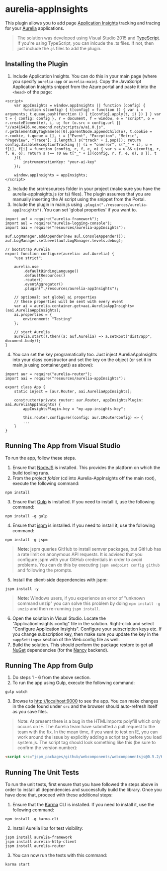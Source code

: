 ﻿# aurelia-appInsights

This plugin allows you to add page [Application Insights](http://azure.microsoft.com/en-us/documentation/articles/app-insights-web-track-usage-custom-events-metrics/) tracking and tracing for your [Aurelia](http://www.aurelia.io/) applications.

> The solution was developed using Visual Studio 2015 and [TypeScript](http://www.typescriptlang.org/). If you're using TypeScript, you can inlcude the .ts files. If not, then just include the .js files to add the plugin.

## Installing the Plugin

1. Include Application Insights. You can do this in your main page (where you specify ```aurelia-app``` or ```aurelia-main```). Copy the JavaScript Application Insights snippet from the Azure portal and paste it into the ```<head>``` of the page:
```
<script>
    var appInsights = window.appInsights || function (config) {
        function s(config) { t[config] = function () { var i = arguments; t.queue.push(function () { t[config].apply(t, i) }) } } var t = { config: config }, r = document, f = window, e = "script", o = r.createElement(e), i, u; for (o.src = config.url || "//az416426.vo.msecnd.net/scripts/a/ai.0.js", r.getElementsByTagName(e)[0].parentNode.appendChild(o), t.cookie = r.cookie, t.queue = [], i = ["Event", "Exception", "Metric", "PageView", "Trace"]; i.length;) s("track" + i.pop()); return config.disableExceptionTracking || (i = "onerror", s("_" + i), u = f[i], f[i] = function (config, r, f, e, o) { var s = u && u(config, r, f, e, o); return s !== !0 && t["_" + i](config, r, f, e, o), s }), t
    }({
        instrumentationKey: "your-ai-key"
    });

    window.appInsights = appInsights;
</script>
```
2. Include the src\resources folder in your project (make sure you have the aurelia-appInsights.js (or ts) files). The plugin assumes that you are manually inserting the AI script using the snippet from the Portal.
3. Include the plugin in main.js using ```.plugin("./resources/aurelia-appInsights")```. You can set 'global properties' if you want to.
```
import auf = require("aurelia-framework");
import aul = require("aurelia-logging-console");
import aai = require("resources/aurelia-appInsights");

auf.LogManager.addAppender(new aul.ConsoleAppender());
auf.LogManager.setLevel(auf.LogManager.levels.debug);

// bootstrap Aurelia
export function configure(aurelia: auf.Aurelia) {
	"use strict";

	aurelia.use
		.defaultBindingLanguage()
		.defaultResources()
		.router()
		.eventAggregator()
		.plugin("./resources/aurelia-appInsights");

	// optional: set global ai properties
    // these properties will be sent with every event
	var ai = aurelia.container.get<aai.AureliaAppInsights>(aai.AureliaAppInsights);
	ai.properties = {
		environment: "Testing"
	};

	// start Aurelia
	aurelia.start().then((a: auf.Aurelia) => a.setRoot("dist/app", document.body));
}
```
4. You can set the key programatically too. Just inject AureliaAppInsights into your class constructor and set the key on the object (or set it in main.js using container.get() as above):
```
import aur = require("aurelia-router");
import aai = require("resources/aurelia-appInsights");

export class App {
    static inject = [aur.Router, aai.AureliaAppInsights];

    constructor(private router: aur.Router, appInsightsPlugin: aai.AureliaAppInsights) {
		appInsightsPlugin.key = "my-app-insights-key";

        this.router.configure((config: aur.IRouterConfig) => {
        ...
    }
}
```

## Running The App from Visual Studio

To run the app, follow these steps.

1. Ensure that [NodeJS](http://nodejs.org/) is installed. This provides the platform on which the build tooling runs.
2. From the _project folder_ (cd into Aurelia-AppInsights off the main root), execute the following command:

  ```shell
  npm install
  ```
3. Ensure that [Gulp](http://gulpjs.com/) is installed. If you need to install it, use the following command:

  ```shell
  npm install -g gulp
  ```
4. Ensure that [jspm](http://jspm.io/) is installed. If you need to install it, use the following command:

  ```shell
  npm install -g jspm
  ```
  > **Note:** jspm queries GitHub to install semver packages, but GitHub has a rate limit on anonymous API requests. It is advised that you configure jspm with your GitHub credentials in order to avoid problems. You can do this by executing `jspm endpoint config github` and following the prompts.
5. Install the client-side dependencies with jspm:

  ```shell
  jspm install -y
  ```
  >**Note:** Windows users, if you experience an error of "unknown command unzip" you can solve this problem by doing `npm install -g unzip` and then re-running `jspm install`.
6. Open the solution in Visual Studio. Locate the "ApplicationInsights.config" file in the solution. Right-click and select "Configure Application Insights". Configure your subscription keys etc. If you change subscription key, then make sure you update the key in the ```<appSettings>``` section of the Web.config file as well.
7. Build the solution. This should perform the package restore to get all [NuGet](https://www.nuget.org/) dependencies (for the [Nancy](http://nancyfx.org/) backend).

## Running The App from Gulp
1. Do steps 1 - 6 from the above section.
2. To run the app using Gulp, execute the following command:

  ```shell
  gulp watch
  ```
3. Browse to [http://localhost:9000](http://localhost:9000) to see the app. You can make changes in the code found under `src` and the browser should auto-refresh itself as you save files.

> Note: At present there is a bug in the HTMLImports polyfill which only occurs on IE. The Aurelia team have submitted a pull request to the team with the fix. In the mean time, if you want to test on IE, you can work around the issue by explicitly adding a script tag before you load system.js. The script tag should look something like this (be sure to confirm the version number):

```html
<script src="jspm_packages/github/webcomponents/webcomponentsjs@0.5.2/HTMLImports.js"></script>
```

## Running The Unit Tests

To run the unit tests, first ensure that you have followed the steps above in order to install all dependencies and successfully build the library. Once you have done that, proceed with these additional steps:

1. Ensure that the [Karma](http://karma-runner.github.io/) CLI is installed. If you need to install it, use the following command:

  ```shell
  npm install -g karma-cli
  ```
2. Install Aurelia libs for test visibility:

```shell
jspm install aurelia-framework
jspm install aurelia-http-client
jspm install aurelia-router
```
3. You can now run the tests with this command:

  ```shell
  karma start
  ```